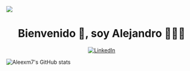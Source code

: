 

<!--
**Aleexm7/Aleexm7** is a ✨ _special_ ✨ repository because its `README.md` (this file) appears on your GitHub profile.

Here are some ideas to get you started:

- 🔭 I’m currently working on ...
- 🌱 I’m currently learning ...
- 👯 I’m looking to collaborate on ...
- 🤔 I’m looking for help with ...
- 💬 Ask me about ...
- 📫 How to reach me: ...
- 😄 Pronouns: ...
- ⚡ Fun fact: ...
-->


<!--   my-header-img -->
![](./src/header_.png)

<h1 align="center"><b> Bienvenido 👋, soy Alejandro 👨🏻‍💻</b></h1>



 <p align="center">
  <!-- Linkedin-->
  <a href="https://www.linkedin.com/in/Aleexm7">
    <img alt="LinkedIn" title="LinkedIn" src="https://img.shields.io/badge/-LinkedIn-0A66C2?style=for-the-badge&logo=LinkedIn&logoColor=white"/></a>
  
</p>

![Aleexm7's GitHub stats](https://github-readme-stats.vercel.app/api?username=Aleexm7&show_icons=true&theme=transparent)
